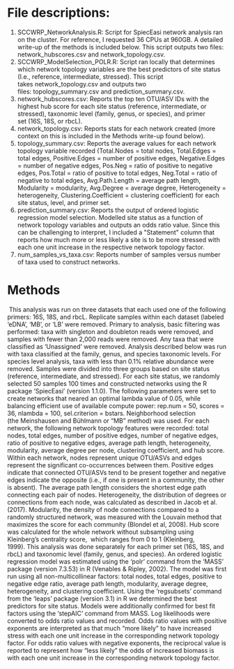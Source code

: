 # File descriptions: 
1. SCCWRP_NetworkAnalysis.R: Script for SpiecEasi network analysis ran on the cluster. For reference, I requested 36 CPUs at 960GB. A detailed write-up of the methods is included below. This script outputs two files: network_hubscores.csv and network_topology.csv.
2. SCCWRP_ModelSelection_POLR.R: Script ran locally that determines which network topology variables are the best predictors of site status (I.e., reference, intermediate, stressed). This script takes network_topology.csv and outputs two files: topology_summary.csv and prediction_summary.csv.
3. network_hubscores.csv: Reports the top ten OTU/ASV IDs with the highest hub score for each site status (reference, intermediate, or stressed), taxonomic level (family, genus, or species), and primer set (16S, 18S, or rbcL).  
4. network_topology.csv: Reports stats for each network created (more context on this is included in the Methods write-up found below).
5. topology_summary.csv: Reports the average values for each network topology variable recorded (Total.Nodes = total nodes, Total.Edges = total edges, Positive.Edges = number of positive edges, Negative.Edges = number of negative edges, Pos.Neg = ratio of positive to negative edges, Pos.Total = ratio of positive to total edges, Neg.Total = ratio of negative to total edges, Avg.Path.Length = average path length, Modularity = modularity, Avg.Degree = average degree, Heterogeneity = heterogeneity, Clustering.Coefficient = clustering coefficient) for each site status, level, and primer set. 
6. prediction_summary.csv: Reports the output of ordered logistic regression model selection. Modelled site status as a function of network topology variables and outputs an odds ratio value. Since this can be challenging to interpret, I included a "Statement" column that reports how much more or less likely a site is to be more stressed with each one unit increase in the respective network topology factor.
7. num_samples_vs_taxa.csv: Reports number of samples versus number of taxa used to construct networks.
   
# Methods
 This analysis was run on three datasets that each used one of the following primers: 16S, 18S, and rbcL. Replicate samples within each dataset (labeled ‘eDNA’, ‘MB’, or ‘LB’ were removed. Primary to analysis, basic filtering was performed: taxa with singleton and doubleton reads were removed, and samples with fewer than 2,000 reads were removed. Any taxa that were classified as ‘Unassigned’ were removed. Analysis described below was run with taxa classified at the family, genus, and species taxonomic levels. For species level analysis, taxa with less than 0.1% relative abundance were removed. Samples were divided into three groups based on site status (reference, intermediate, and stressed). For each site status, we randomly selected 50 samples 100 times and constructed networks using the R package ‘SpiecEasi’ (version 1.1.0). The following parameters were set to create networks that neared an optimal lambda value of 0.05, while balancing efficient use of available compute power: rep.num = 50, scores = 36, nlambda = 100, sel.criterion = bstars. Neighborhood selection (the Meinshausen and Bühlmann or “MB” method) was used. For each network, the following network topology features were recorded: total nodes, total edges, number of positive edges, number of negative edges, ratio of positive to negative edges, average path length, heterogeneity, modularity, average degree per node, clustering coefficient, and hub score. Within each network, nodes represent unique OTU/ASVs and edges represent the significant co-occurrences between them. Positive edges indicate that connected OTU/ASVs tend to be present together and negative edges indicate the opposite (i.e., if one is present in a community, the other is absent). The average path length considers the shortest edge path connecting each pair of nodes. Heterogeneity, the distribution of degrees or connections from each node, was calculated as described in Jacob et al. (2017). Modularity, the density of node connections compared to a randomly structured network, was measured with the Louvain method that maximizes the score for each community (Blondel et al, 2008). Hub score was calculated for the whole network without subsampling using Kleinberg’s centrality score,  which ranges from 0 to 1 (Kleinberg, 1999). This analysis was done separately for each primer set (16S, 18S, and rbcL) and taxonomic level (family, genus, and species). An ordered logistic regression model was estimated using the ‘polr’ command from the ‘MASS’ package (version 7.3.53) in R (Venables & Ripley, 2002). The model was first run using all non-multicollinear factors: total nodes, total edges, positive to negative edge ratio, average path length, modularity, average degree, heterogeneity, and clustering coefficient. Using the ‘regsubsets’ command from the ‘leaps’ package (version 3.1) in R we determined the best predictors for site status. Models were additionally confirmed for best fit factors using the ‘stepAIC’ command from MASS. Log likelihoods were converted to odds ratio values and recorded. Odds ratio values with positive exponents are interpreted as that much “more likely” to have increased stress with each one unit increase in the corresponding network topology factor. For odds ratio values with negative exponents, the reciprocal value is reported to represent how “less likely” the odds of increased biomass is with each one unit increase in the corresponding network topology factor.
